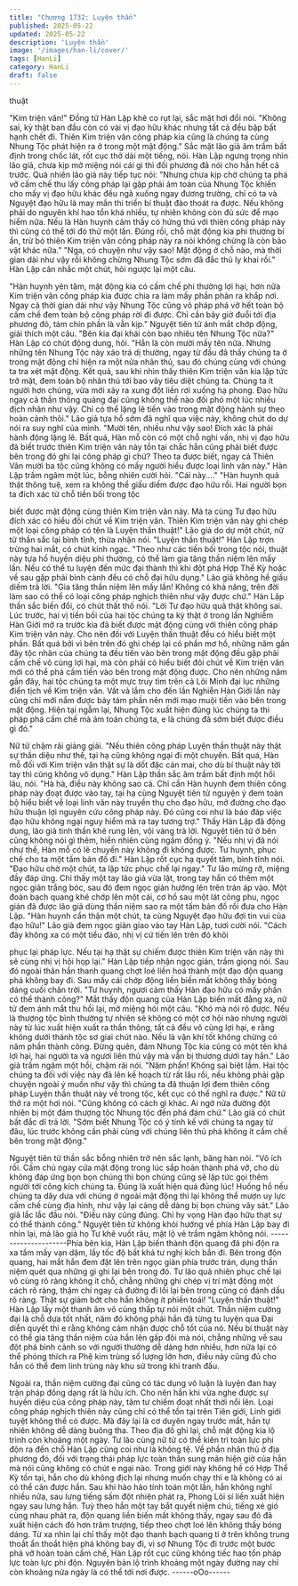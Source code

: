 ```yaml
---
title: "Chương 1732: Luyện thần"
published: 2025-05-22
updated: 2025-05-22
description: 'Luyện thần'
image: '/images/han-li/cover/'
tags: [HanLi]
category: HanLi
draft: false
---
```


thuật

"Kim triện văn!"
Đồng tử Hàn Lập khẽ co rụt lại, sắc mặt hơi đổi nói.
"Không sai, kỳ thật ban đầu còn có vài vị đạo hữu khác nhưng tất
cả đều bặp bất hạnh chết đi. Thiên Kim triện văn công pháp kia
cũng là chúng ta cùng Nhung Tộc phát hiện ra ở trong một mật
động."
Sắc mặt lão giả âm trầm bất định trong chốc lát, rốt cục thở dài
một tiếng, nói.
Hàn Lập ngưng trọng nhìn lão giả, chưa kịp mở miệng nói cái gì
thì đối phương đã nói cho hắn hết cả trước. Quả nhiên lão giả
này tiếp tục nói:
"Nhưng chưa kịp chờ chúng ta phá vỡ cấm chế thu lấy công pháp
lại gặp phải ám toán của Nhung Tộc khiến cho mấy vị đạo hữu
khác đều ngã xuống ngay đương trường, chỉ có ta và Nguyệt đạo
hữu là may mắn thi triển bí thuật đào thoát ra được. Nếu không
phải do nguyên khí hao tổn khá nhiều, tự nhiên không còn đủ sức
để mạo hiểm nữa. Nếu là Hàn huynh cảm thấy có hứng thú với
thiên công pháp này thì cũng có thể tới đó thử một lần. Đúng rồi,
chỗ mật động kia phi thường bí ẩn, trừ bỏ thiên Kim triện văn
công pháp này ra nói không chừng là còn bảo vật khác nữa."
"Nga, có chuyện như vậy sao! Mật động ở chỗ nào, mà thời gian
dài như vậy rồi không chừng Nhung Tộc sớm đã đắc thủ ly khai
rồi."
Hàn Lập cân nhắc một chút, hỏi ngược lại một câu.

"Hàn huynh yên tâm, mật động kia có cấm chế phi thường lợi hại,
hơn nữa Kim triện văn công pháp kia được chia ra làm mấy phần
phân ra khắp nơi. Ngay cả thời gian dài như vậy Nhung Tộc cũng
vô pháp phá vỡ hết toàn bộ cấm chế đem toàn bộ công pháp rời
đi được. Chỉ cần bây giờ đuổi tới địa phương đó, tám chín phần là
vẫn kịp."
Nguyệt tiên tử ánh mắt chớp động, giải thích một câu.
"Bên kia đại khái còn bao nhiêu tên Nhung Tộc nữa?"
Hàn Lập có chút động dung, hỏi.
"Hẳn là còn mười mấy tên nữa. Nhưng những tên Nhung Tộc này
xảo trá dị thường, ngay từ đầu đã thấy chúng ta ở trong mật động
chỉ hiện ra một nửa nhân thủ, sau đó chúng cùng với chúng ta tra
xét mật động. Kết quả, sau khi nhìn thấy thiên Kim triện văn kia
lập tức trở mặt, đem toàn bộ nhân thủ tới bao vây tiêu diệt chúng
ta. Chúng ta ít người hơn chúng, vừa mới xảy ra xung đột liền rơi
xuống hạ phong. Đạo hữu ngay cả thần thông quảng đại cũng
không thể nào đối phó một lúc nhiều địch nhân như vậy. Chỉ có
thể lặng lẽ tiến vào trong mật động hành sự theo hoàn cảnh thôi."
Lão giả tựa hồ sớm đã nghĩ qua việc này, không chút do dự nói ra
suy nghĩ của mình.
"Mười tên, nhiều như vậy sao! Đích xác là phải hành động lặng lẽ.
Bất quá, Hàn mỗ còn có một chỗ nghi vấn, nhị vị đạo hữu đã biết
trước thiên Kim triện văn này tồn tại chắc hẳn cũng phải biết được
bên trong đó ghi lại công pháp gì chứ? Theo ta được biết, ngay cả
Thiên Vân mười ba tộc cũng không có mấy người hiểu được loại
linh văn này."
Hàn Lập trầm ngâm một lúc, bỗng nhiên cười hỏi.
"Cái này...."
"Hàn huynh quả thật thông tuệ, xem ra không thể giấu diếm được
đạo hữu rồi. Hai người bọn ta đích xác từ chỗ tiền bối trong tộc

biết được mật động cùng thiên Kim triện văn này. Mà ta cùng Tư
đạo hữu đích xác có hiểu đôi chút về Kim triện văn. Thiên Kim
triện văn này ghi chép một loại công pháp có tên là Luyện thần
thuật!"
Lão giả do dự một chút, nữ tử thần sắc lại bình tĩnh, thừa nhận
nói.
"Luyện thần thuật!"
Hàn Lập trợn trừng hai mắt, có chút kinh ngạc.
"Theo như các tiền bối trong tộc nói, thuật này tựa hồ huyền diệu
phi thường, có thể làm gia tăng thần niệm lên mấy lần. Nếu có thể
tu luyện đến mức đại thành thì khi đột phá Hợp Thể Kỳ hoặc về
sau gặp phải bình cảnh đều có chỗ đại hữu dụng."
Lão giả không hề giấu diếm trả lời.
"Gia tăng thần niệm lên mấy lần! Không có khả năng, trên đời làm
sao có thể có loại công pháp nghịch thiên như vậy được chứ."
Hàn Lập thần sắc biến đổi, có chút thất thố nói.
"Lời Tư đạo hữu quả thật không sai. Lúc trước, hai vị tiền bối của
hai tộc chúng ta kỳ thật ở trong lần Nghiễm Hàn Giới mở ra trước
kia đã biết được mật động cùng với thiên công pháp Kim triện văn
này. Cho nên đối với Luyện thần thuật đều có hiểu biết một phần.
Bất quá bởi vì bên trên đó ghi chép lại có phần mơ hồ, những
năm gần đây tộc nhân của chúng ta đều tiến vào bên trong mật
động đều gặp phải cấm chế vô cùng lợi hại, mà còn phải có hiểu
biết đôi chút về Kim triện văn mới có thể phá cấm tiến vào bên
trong mật động được. Cho nên những năm gần đây, hai tộc chúng
ta một mực truy tìm trên cả Lôi Minh đại lục những điển tịch về
Kim triện văn. Vất vả lắm cho đến lần Nghiễn Hàn Giới lần này
cũng chỉ mới nắm được bảy tám phần nên mới mạo muội tiến vào
bên trong mật động. Hiện tại ngẫm lại, Nhung Tộc xuất hiện đúng
lúc chúng ta thi pháp phá cấm chế mà ám toán chúng ta, e là
chúng đã sớm biết được điều gì đó."

Nữ tử chậm rãi giảng giải.
"Nếu thiên công pháp Luyện thần thuật này thật sự thần diệu như
thế, tại hạ cũng không ngại đi một chuyến. Bất quá, Hàn mỗ đối
với Kim triện văn thật sự là dốt đặc cán mai, cho dù bí thuật này
tới tay thì cũng không vô dụng."
Hàn Lập thần sắc âm trầm bất định một hồi lâu, nói.
"Hà hà, điều này không sao cả. Chỉ cần Hàn huynh đem thiên
công pháp này đoạt được vào tay, tại hạ cùng Nguyệt tiên tử
nguyện ý đem toàn bộ hiểu biết về loại linh văn này truyền thụ cho
đạo hữu, mở đường cho đạo hữu thuận lợi nguyên cứu công pháp
này. Đó cũng coi như là báo đáp việc đạo hữu không ngại nguy
hiểm mà ra tay tương trợ."
Thấy Hàn Lập đã động dung, lão giả tinh thần khẽ rung lên, vội
vàng trả lời. Nguyệt tiên tử ở bên cũng không nói gì thêm, hiển
nhiên cũng ngầm đồng ý.
"Nếu nhị vị đã nói như thế, Hàn mỗ có lẽ chuyến này không đi
không được. Tư huynh, phục chế cho ta một tấm bản đồ đi."
Hàn Lập rốt cục hạ quyết tâm, bình tĩnh nói.
"Đạo hữu chờ một chút, ta lập tức phục chế lại ngay."
Tư lão mừng rỡ, miệng đầy đáp ứng. Chỉ thấy một tay lão giả vừa
lật, trong tay hắn có thêm một ngọc giản trắng bóc, sau đó đem
ngọc giản hướng lên trên trán áp vào. Một đoàn bạch quang khẽ
chớp lên một cái, cơ hồ sau một lát công phu, ngọc giản đã được
lão giả dùng thần niệm sao ra một tấm bản đồ rồi đưa cho Hàn
Lập.
"Hàn huynh cẩn thận một chút, ta cùng Nguyệt đạo hữu đợi tin vui
của đạo hữu!"
Lão già đem ngọc giản giao vào tay Hàn Lập, tươi cười nói.
"Cách đây không xa có một tiểu đảo, nhị vị cứ tiến lên trên đó khôi

phục lại pháp lực. Nếu tại hạ thật sự chiếm được thiên Kim triện
văn này thì sẽ cùng nhị vị hội họp lại."
Hàn Lập tiếp nhận ngọc giản, trầm giọng nói. Sau đó ngoài thân
hắn thanh quang chợt loé liền hoá thành một đạo độn quang phá
không bay đi. Sau mấy cái chớp động liền biến mất không thấy
bóng dáng cuối chân trời.
"Tư huynh, ngươi cảm thấy Hàn đạo hữu có mấy phần có thể
thành công?"
Mắt thấy độn quang của Hàn Lập biến mất đằng xa, nữ tử đem
ánh mắt thu hồi lại, mở miệng hỏi một câu.
"Khó mà nói rõ được. Nếu là thượng tộc bình thường tự nhiên sẽ
không có một cơ hội nào nhưng người này từ lúc xuất hiện xuất ra
thần thông, tất cả đều vô cùng lợi hại, e rằng không dưới thánh
tộc sơ giai chút nào. Nếu là vận khí tốt không chừng có năm phần
thành công. Đừng quên, đám Nhung Tộc kia cũng có một tên khá
lợi hại, hai người ta và ngươi liên thủ vậy mà vẫn bị thương dưới
tay hắn."
Lão giả trầm ngâm một hồi, chậm rãi nói.
"Năm phần! Không sai biệt lắm. Hai tộc chúng ta đối với việc này
đã lên kế hoạch từ rất lâu rồi, nếu không phải gặp chuyện ngoài ý
muốn như vậy thì chúng ta đã thuận lợi đem thiên công pháp
Luyện thần thuật này về trong tộc, kết cục có thể nghĩ ra được."
Nữ tử thở ra một hơi nói.
"Cũng không có cách gì khác. Ai ngờ nửa đường đột nhiên bị một
đám thượng tộc Nhung tộc đến phá đám chứ."
Lão giả có chút bất đắc dĩ trả lời.
"Sớm biết Nhung Tộc có ý tính kế với chúng ta ngay từ đâu, lúc
trước không cần phải cùng với chúng liên thủ phá không ít cấm
chế bên trong mật động."

Nguyệt tiên tử thần sắc bỗng nhiên trở nên sắc lạnh, băng hàn
nói.
"Vô ích rồi. Cấm chú ngay cửa mật động trong lúc sắp hoàn thành
phá vỡ, cho dù không đáp ứng bọn bọn chúng thì bọn chúng cũng
sẽ lập tức gọi thêm người tới công kích chúng ta. Đúng là xuất
hiện quá đúng lúc! Huống hồ nếu chúng ta dây dưa với chúng ở
ngoài mật động thì lại không thể mượn uy lực cấm chế cùng địa
hình, như vậy lại càng dễ dàng bị bọn chúng vây sát."
Lão giả lắc lắc đầu nói.
"Điều này cũng đúng. Chỉ hy vọng Hàn đạo hữu thạt sự có thể
thành công."
Nguyệt tiên tử không khỏi hướng về phía Hàn Lập bay đi nhìn lại,
mà lão giả họ Tư khẽ vuốt râu, mặt lộ vẻ trầm ngâm không nói.
---------------------Phía bên kia, Hàn Lập biến thành độn quang đã phi độn ra xa tầm
mấy vạn dặm, lấy tốc độ bất khả tư nghị kích bắn đi. Bên trong
độn quang, hai mắt hắn đem đặt lên trên ngọc giản phía trước
trán, dụng thần niệm quét qua những gì ghi lại bên trong đó. Tư
lão quả nhiên phục chế lại vô cùng rõ ràng không ít chỗ, chẳng
những ghi chép vị trí mật động một cách rõ ràng, thậm chí ngay
cả đường đi lối lại bên trong cũng có đánh dấu rõ ràng. Thật sự
giảm bớt cho hắn không ít phiền toái!
"Luyện thần thuật!"
Hàn Lập lấy một thanh âm vô cùng thấp tự nói một chút.
Thần niệm cường đại là chỗ dựa tốt nhất, năm đó không phải hắn
đã từng tu luyện qua Đại diễn quyết thì e rằng không cảm nhận
được chỗ tốt của nó. Nếu bí thuật này có thể gia tăng thần niệm
của hắn lên gấp đôi mà nói, chẳng những về sau đột phá bình
cảnh so với người thường dễ dàng hơn nhiều, hơn nữa lại có thể
phóng thích ra Phệ kim trùng số lượng lớn hơn, điều này cũng đủ
cho hắn có thể đem linh trùng này khu sử trong khi tranh đấu.

Ngoài ra, thần niệm cường đại cũng có tác dụng vô luận là luyện
đan hay trận pháp đồng dạng rất là hữu ích. Cho nên hắn khi vừa
nghe được sự huyền diệu của công pháp này, tâm tư chiếm đoạt
nhất thời nổi lên. Loại công pháp nghịch thiên này cũng chỉ có thể
tồn tại trên Tiên giới, Linh giới tuyệt không thể có được. Mà đây
lại là cơ duyên ngay trước mắt, hắn tự nhiên không dễ dàng
buông tha.
Theo địa đồ ghi lại, chỗ mật động kia lộ trình còn khoảng một
ngày. Tư lão cùng nữ tử có thể kiên trì toàn lực phi độn ra đến
chỗ Hàn Lập cũng coi như là không tệ. Về phần nhân thủ ở địa
phương đó, đối với trạng thái pháp lực toàn thân sung mãn hiện
giờ của hắn mà nói cũng không có chút e ngại nào. Trong giới
này không hề có Hợp Thể Kỳ tồn tại, hắn cho dù không địch lại
nhưng muốn chạy thì e là không có ai có thể cản được hắn.
Sau khi hảo hảo tính toán một lần, hắn không nghĩ nhiều nữa, sau
lưng tiếng sấm đột nhiên phát ra, Phong Lôi sí liền xuất hiện ngay
sau lưng hắn. Tuỳ theo hắn một tay bắt quyết niệm chú, tiếng xé
gió cùng nhau phát ra, độn quang liền biến mất không thấy, ngay
sau đó đã xuất hiện cách đó hơn trăm trượng, tiếp theo chợt loé
lên không thấy bóng dáng.
Từ xa nhìn lại chỉ thấy một đạo thanh bạch quang ti ở trên không
trung thoắt ẩn thoắt hiện phá không bay đi, vì sợ Nhung Tộc đi
trước một bước phá vỡ hoàn toàn cấm chế, Hàn Lập rốt cục cũng
không tiếc hao tổn pháp lực toàn lực phi độn. Nguyên bản lộ trình
khoảng một ngày đường nay chỉ còn khoảng nửa ngày là có thể
tới nơi được.
------oOo------
